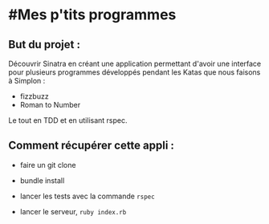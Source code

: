 #Mes p'tits programmes
====================


## But du projet : 

Découvrir Sinatra en créant une application permettant d'avoir une interface pour plusieurs programmes développés pendant les Katas que nous faisons à Simplon : 

- fizzbuzz
- Roman to Number

Le tout en TDD et en utilisant rspec.



## Comment récupérer cette appli :

- faire un git clone
- bundle install
- lancer les tests avec la commande `rspec`

- lancer le serveur, `ruby index.rb`